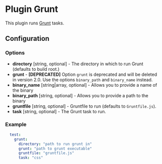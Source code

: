 Plugin Grunt
============

This plugin runs [Grunt](http://gruntjs.com/) tasks.

Configuration
-------------

### Options

* **directory** [string, optional] - The directory in which to run Grunt (defaults to build root.)
* **grunt** - **[DEPRECATED]** Option `grunt` is deprecated and will be deleted in version 2.0. Use the options 
`binary_path` and `binary_name` instead.
* **binary_name** [string|array, optional] - Allows you to provide a name of the binary
* **binary_path** [string, optional] - Allows you to provide a path to the binary
* **gruntfile** [string, optional] - Gruntfile to run (defaults to `Gruntfile.js`).
* **task** [string, optional] - The Grunt task to run.

### Example

```yml
  test:
    grunt:
      directory: "path to run grunt in"
      grunt: "path to grunt executable"
      gruntfile: "gruntfile.js"
      task: "css"
```
